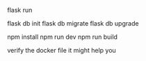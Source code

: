 flask run 

flask db init
flask db migrate
flask db upgrade

npm install
npm run dev
npm run build

verify the docker file it might help you
